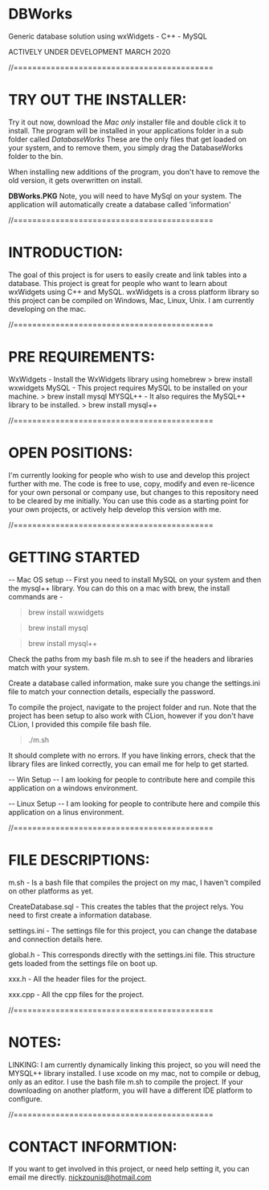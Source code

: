 # DBWorks
Generic database solution using wxWidgets - C++ - MySQL

ACTIVELY UNDER DEVELOPMENT MARCH 2020

//===========================================

# TRY OUT THE INSTALLER:

Try it out now, download the _Mac only_ installer file and double click it to install.
The program will be installed in your applications folder in a sub folder called _DatabaseWorks_
These are the only files that get loaded on your system, and to remove them, you simply drag the DatabaseWorks folder to the bin.

When installing new additions of the program, you don't have to remove the old version, it gets overwritten on install.


**DBWorks.PKG**
Note, you will need to have MySql on your system.
The application will automatically create a database called 'information'



//===========================================

# INTRODUCTION:

The goal of this project is for users to easily create and link tables into a database. This project is great for people who want to learn about wxWidgets using C++ and MySQL. wxWidgets is a cross platform library so this project can be compiled on Windows, Mac, Linux, Unix. I am currently developing on the mac.


//===========================================

# PRE REQUIREMENTS:

WxWidgets - Install the WxWidgets library using homebrew > brew install wxwidgets
MySQL - This project requires MySQL to be installed on your machine. > brew install mysql
MYSQL++ - It also requires the MySQL++ library to be installed. > brew install mysql++


//===========================================

# OPEN POSITIONS:

I'm currently looking for people who wish to use and develop this project further with me. The code is free to use, copy, modify and even re-licence for your own personal or company use, but changes to this repository need to be cleared by me initially. You can use this code as a starting point for your own projects, or actively help develop this version with me. 



//===========================================

# GETTING STARTED

-- Mac OS setup --
First you need to install MySQL on your system and then the mysql++ library.
You can do this on a mac with brew, the install commands are -

>brew install wxwidgets

>brew install mysql

>brew install mysql++

Check the paths from my bash file m.sh to see if the headers and libraries match with your system. 

Create a database called information, make sure you change the settings.ini file to match your connection details, especially the password.

To compile the project, navigate to the project folder and run. Note that the project has been setup to also work with CLion, however if you don't have CLion, I provided this compile file bash file.

>./m.sh

It should complete with no errors. If you have linking errors, check that the library files are linked correctly, you can email me for help to get started. 

-- Win Setup --
I am looking for people to contribute here and compile this application on a windows environment.

-- Linux Setup --
I am looking for people to contribute here and compile this application on a linus environment.



//===========================================

# FILE DESCRIPTIONS:

m.sh - Is a bash file that compiles the project on my mac, I haven't compiled on other platforms as yet.

CreateDatabase.sql - This creates the tables that the project relys. You need to first create a information database.

settings.ini - The settings file for this project, you can change the database and connection details here.

global.h - This corresponds directly with the settings.ini file. This structure gets loaded from the settings file on boot up.

xxx.h - All the header files for the project.

xxx.cpp - All the cpp files for the project.


//===========================================

# NOTES:

LINKING: I am currently dynamically linking this project, so you will need the MYSQL++ library installed.
I use xcode on my mac, not to compile or debug, only as an editor. I use the bash file m.sh to compile the project.
If your downloading on another platform, you will have a different IDE platform to configure.



//===========================================

# CONTACT INFORMTION:
If you want to get involved in this project, or need help setting it, you can email me directly.
nickzounis@hotmail.com


